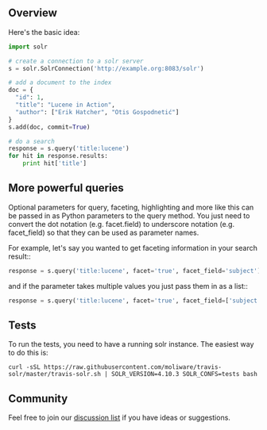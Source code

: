 ## Overview

Here's the basic idea:

```python
import solr

# create a connection to a solr server
s = solr.SolrConnection('http://example.org:8083/solr')

# add a document to the index
doc = {
  "id": 1,
  "title": "Lucene in Action",
  "author": ["Erik Hatcher", "Otis Gospodnetić"]
}
s.add(doc, commit=True)

# do a search
response = s.query('title:lucene')
for hit in response.results:
    print hit['title']
```


## More powerful queries

Optional parameters for query, faceting, highlighting and more like this
can be passed in as Python parameters to the query method.  You just need
to convert the dot notation (e.g. facet.field) to underscore notation
(e.g. facet_field) so that they can be used as parameter names.

For example, let's say you wanted to get faceting information in your
search result::

```python
response = s.query('title:lucene', facet='true', facet_field='subject')
```

and if the parameter takes multiple values you just pass them in as a list::

```python
response = s.query('title:lucene', facet='true', facet_field=['subject', 'publisher'])
```

## Tests

To run the tests, you need to have a running solr instance. The easiest
way to do this is:

```
curl -sSL https://raw.githubusercontent.com/moliware/travis-solr/master/travis-solr.sh | SOLR_VERSION=4.10.3 SOLR_CONFS=tests bash
```

## Community

Feel free to join our [discussion list] if you have ideas or suggestions.

[Solr]:  http://lucene.apache.org/solr/
[Lucene]:  http://lucene.apache.org/java/docs/
[discussion list]:  http://groups.google.com/group/solrpy
